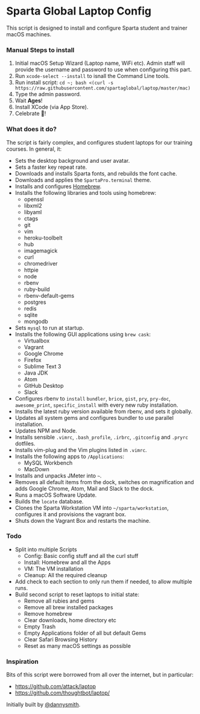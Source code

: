 # Sparta Global Laptop Config

This script is designed to install and configure Sparta student and trainer macOS machines.

### Manual Steps to install

1. Initial macOS Setup Wizard (Laptop name, WiFi etc). Admin staff will provide the username and password to use when configuring this part.
2. Run `xcode-select --install` to isnall the Command Line tools.
2. Run install script: `cd ~; bash <(curl -s https://raw.githubusercontent.com/spartaglobal/laptop/master/mac)` 
3. Type the admin password.
4. Wait **Ages**!
5. Install XCode (via App Store).
6. Celebrate 🍻!

### What does it do?

The script is fairly complex, and configures student laptops for our training courses. In general, it:

* Sets the desktop background and user avatar.
* Sets a faster key repeat rate.
* Downloads and installs Sparta fonts, and rebuilds the font cache.
* Downloads and applies the `SpartaPro.terminal` theme.
* Installs and configures [Homebrew](http://brew.sh/).
* Installs the following libraries and tools using homebrew:
    - openssl
    - libxml2
    - libyaml
    - ctags
    - git
    - vim
    - heroku-toolbelt
    - hub
    - imagemagick
    - curl
    - chromedriver
    - httpie
    - node
    - rbenv
    - ruby-build
    - rbenv-default-gems
    - postgres
    - redis
    - sqlite
    - mongodb
* Sets `mysql` to run at startup.
* Installs the following GUI applications using `brew cask`:
    - Virtualbox
    - Vagrant
    - Google Chrome
    - Firefox
    - Sublime Text 3
    - Java JDK
    - Atom
    - GitHub Desktop
    - Slack
* Configures rbenv to `install` `bundler`, `brice`, `gist`, `pry`, `pry-doc`, `awesome_print`, `specific_install` with every new ruby installation.
* Installs the latest ruby version available from rbenv, and sets it globally.
* Updates all system gems and configures bundler to use parallel installation.
* Updates NPM and Node.
* Installs sensible `.vimrc`, `.bash_profile`, `.irbrc`, `.gitconfig` and `.pryrc` dotfiles.
* Installs vim-plug and the Vim plugins listed in `.vimrc`.
* Installs the following apps to `/Applications`:
    - MySQL Workbench
    - MacDown
* Installs and unpacks JMeter into `~`.
* Removes all default items from the dock, switches on magnification and adds Google Chrome, Atom, Mail and Slack to the dock.
* Runs a macOS Software Update.
* Builds the `locate` database.
* Clones the Sparta Workstation VM into `~/sparta/workstation`, configures it and provisions the vagrant box.
* Shuts down the Vagrant Box and restarts the machine.

### Todo

* Split into multiple Scripts
    - Config: Basic config stuff and all the curl stuff
    - Install: Homebrew and all the Apps
    - VM: The VM installation
    - Cleanup: All the required cleanup
* Add check to each section to only run them if needed, to allow multiple runs.
* Build second script to reset laptops to initial state:
    - Remove all rubies and gems
    - Remove all brew installed packages
    - Remove homebrew
    - Clear downloads, home directory etc
    - Empty Trash
    - Empty Applications folder of all but default Gems
    - Clear Safari Browsing History
    - Reset as many macOS settings as possible

### Inspiration

Bits of this script were borrowed from all over the internet, but in particular:
* https://github.com/attack/laptop
* https://github.com/thoughtbot/laptop/

Initially built by [@dannysmith](http://github.com/dannysmith).


